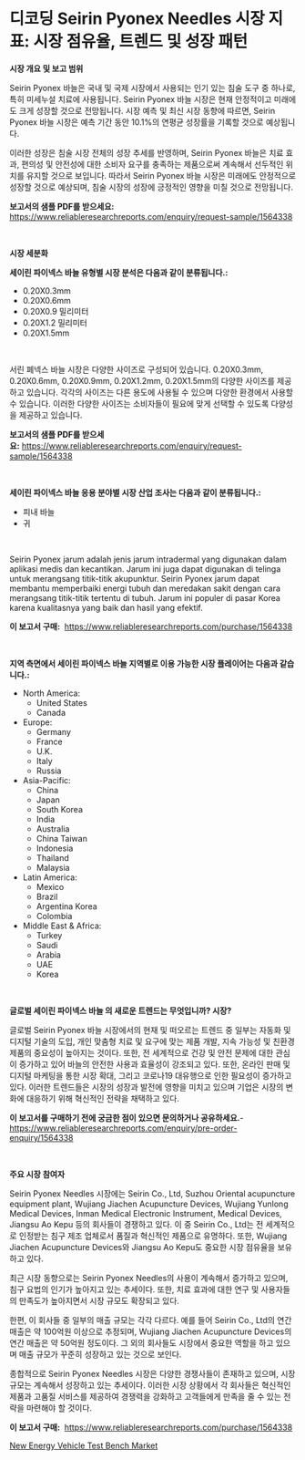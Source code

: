<p><h1>디코딩 Seirin Pyonex Needles 시장 지표: 시장 점유율, 트렌드 및 성장 패턴</h1></p><p><strong>시장 개요 및 보고 범위</strong></p>
<p><p>Seirin Pyonex 바늘은 국내 및 국제 시장에서 사용되는 인기 있는 침술 도구 중 하나로, 특히 미세누설 치료에 사용됩니다. Seirin Pyonex 바늘 시장은 현재 안정적이고 미래에도 크게 성장할 것으로 전망됩니다. 시장 예측 및 최신 시장 동향에 따르면, Seirin Pyonex 바늘 시장은 예측 기간 동안 10.1%의 연평균 성장률을 기록할 것으로 예상됩니다. </p><p>이러한 성장은 침술 시장 전체의 성장 추세를 반영하며, Seirin Pyonex 바늘은 치료 효과, 편의성 및 안전성에 대한 소비자 요구를 충족하는 제품으로써 계속해서 선두적인 위치를 유지할 것으로 보입니다. 따라서 Seirin Pyonex 바늘 시장은 미래에도 안정적으로 성장할 것으로 예상되며, 침술 시장의 성장에 긍정적인 영향을 미칠 것으로 전망됩니다.</p></p>
<p><strong>보고서의 샘플 PDF를 받으세요:</strong> <a href="https://www.reliableresearchreports.com/enquiry/request-sample/1564338">https://www.reliableresearchreports.com/enquiry/request-sample/1564338</a></p>
<p>&nbsp;</p>
<p><strong>시장 세분화</strong></p>
<p><strong>세이린 파이넥스 바늘 유형별 시장 분석은 다음과 같이 분류됩니다.:</strong></p>
<p><ul><li>0.20X0.3mm</li><li>0.20X0.6mm</li><li>0.20X0.9 밀리미터</li><li>0.20X1.2 밀리미터</li><li>0.20X1.5mm</li></ul></p>
<p>&nbsp;</p>
<p><p>서린 폐넥스 바늘 시장은 다양한 사이즈로 구성되어 있습니다. 0.20X0.3mm, 0.20X0.6mm, 0.20X0.9mm, 0.20X1.2mm, 0.20X1.5mm의 다양한 사이즈를 제공하고 있습니다. 각각의 사이즈는 다른 용도에 사용될 수 있으며 다양한 환경에서 사용할 수 있습니다. 이러한 다양한 사이즈는 소비자들이 필요에 맞게 선택할 수 있도록 다양성을 제공하고 있습니다.</p></p>
<p><strong>보고서의 샘플 PDF를 받으세요:</strong>&nbsp;<a href="https://www.reliableresearchreports.com/enquiry/request-sample/1564338">https://www.reliableresearchreports.com/enquiry/request-sample/1564338</a></p>
<p>&nbsp;</p>
<p><strong> 세이린 파이넥스 바늘 응용 분야별 시장 산업 조사는 다음과 같이 분류됩니다.:</strong></p>
<p><ul><li>피내 바늘</li><li>귀</li></ul></p>
<p>&nbsp;</p>
<p><p>Seirin Pyonex jarum adalah jenis jarum intradermal yang digunakan dalam aplikasi medis dan kecantikan. Jarum ini juga dapat digunakan di telinga untuk merangsang titik-titik akupunktur. Seirin Pyonex jarum dapat membantu memperbaiki energi tubuh dan meredakan sakit dengan cara merangsang titik-titik tertentu di tubuh. Jarum ini populer di pasar Korea karena kualitasnya yang baik dan hasil yang efektif.</p></p>
<p><strong>이 보고서 구매:</strong>&nbsp; <a href="https://www.reliableresearchreports.com/purchase/1564338">https://www.reliableresearchreports.com/purchase/1564338</a></p>
<p>&nbsp;</p>
<p><strong>지역 측면에서 세이린 파이넥스 바늘 지역별로 이용 가능한 시장 플레이어는 다음과 같습니다.:</strong></p>
<p><ul>
    <li>
        North America:
        <ul>
            <li>United States</li>
            <li>Canada</li>
        </ul>
    </li>
    <li>
        Europe:
        <ul>
            <li>Germany</li>
            <li>France</li>
            <li>U.K.</li>
            <li>Italy</li>
            <li>Russia</li>
        </ul>
    </li>
    <li>
        Asia-Pacific:
        <ul>
            <li>China</li>
            <li>Japan</li>
            <li>South Korea</li>
            <li>India</li>
            <li>Australia</li>
            <li>China Taiwan</li>
            <li>Indonesia</li>
            <li>Thailand</li>
            <li>Malaysia</li>
        </ul>
    </li>
    <li>
        Latin America:
        <ul>
            <li>Mexico</li>
            <li>Brazil</li>
            <li>Argentina Korea</li>
            <li>Colombia</li>
        </ul>
    </li>
    <li>
        Middle East & Africa:
        <ul>
            <li>Turkey</li>
            <li>Saudi</li>
            <li>Arabia</li>
            <li>UAE</li>
            <li>Korea</li>
        </ul>
    </li>
    </ul></p>
<p>&nbsp;</p>
<p><strong>글로벌 세이린 파이넥스 바늘 의 새로운 트렌드는 무엇입니까? 시장?</strong></p>
<p><p>글로벌 Seirin Pyonex 바늘 시장에서의 현재 및 떠오르는 트렌드 중 일부는 자동화 및 디지털 기술의 도입, 개인 맞춤형 치료 및 요구에 맞는 제품 개발, 지속 가능성 및 친환경 제품의 중요성이 높아지는 것이다. 또한, 전 세계적으로 건강 및 안전 문제에 대한 관심이 증가하고 있어 바늘의 안전한 사용과 효율성이 강조되고 있다. 또한, 온라인 판매 및 디지털 마케팅을 통한 시장 확대, 그리고 코로나19 대유행으로 인한 필요성이 증가하고 있다. 이러한 트렌드들은 시장의 성장과 발전에 영향을 미치고 있으며 기업은 시장의 변화에 대응하기 위해 혁신적인 전략을 채택하고 있다.</p></p>
<p><strong>이 보고서를 구매하기 전에 궁금한 점이 있으면 문의하거나 공유하세요.</strong>- <a href="https://www.reliableresearchreports.com/enquiry/pre-order-enquiry/1564338">https://www.reliableresearchreports.com/enquiry/pre-order-enquiry/1564338</a></p>
<p>&nbsp;</p>
<p><strong>주요 시장 참여자</strong></p>
<p><p>Seirin Pyonex Needles 시장에는 Seirin Co., Ltd, Suzhou Oriental acupuncture equipment plant, Wujiang Jiachen Acupuncture Devices, Wujiang Yunlong Medical Devices, Inman Medical Electronic Instrument, Medical Devices, Jiangsu Ao Kepu 등의 회사들이 경쟁하고 있다. 이 중 Seirin Co., Ltd는 전 세계적으로 인정받는 침구 제조 업체로서 품질과 혁신적인 제품으로 유명하다. 또한, Wujiang Jiachen Acupuncture Devices와 Jiangsu Ao Kepu도 중요한 시장 점유율을 보유하고 있다. </p><p>최근 시장 동향으로는 Seirin Pyonex Needles의 사용이 계속해서 증가하고 있으며, 침구 요법의 인기가 높아지고 있는 추세이다. 또한, 치료 효과에 대한 연구 및 사용자들의 만족도가 높아지면서 시장 규모도 확장되고 있다.</p><p>한편, 이 회사들 중 일부의 매출 규모는 각각 다르다. 예를 들어 Seirin Co., Ltd의 연간 매출은 약 100억원 이상으로 추정되며, Wujiang Jiachen Acupuncture Devices의 연간 매출은 약 50억원 정도이다. 그 외의 회사들도 시장에서 중요한 역할을 하고 있으며 매출 규모가 꾸준히 성장하고 있는 것으로 보인다.</p><p>종합적으로 Seirin Pyonex Needles 시장은 다양한 경쟁사들이 존재하고 있으며, 시장 규모는 계속해서 성장하고 있는 추세이다. 이러한 시장 상황에서 각 회사들은 혁신적인 제품과 고품질 서비스를 제공하여 경쟁력을 강화하고 고객들에게 만족을 줄 수 있는 전략을 마련해야 할 것이다.</p></p>
<p><strong>이 보고서 구매:</strong>&nbsp;&nbsp;<a href="https://www.reliableresearchreports.com/purchase/1564338">https://www.reliableresearchreports.com/purchase/1564338</a></p>
<p><p><a href="https://fearless-okapi-6c8.notion.site/New-Energy-Vehicle-Test-Bench-Market-Centers-on-Aspects-such-as-Market-Growth-Market-Share-Market--51c5622cf7c743b9b7da1bf138685acb">New Energy Vehicle Test Bench Market</a></p></p>
